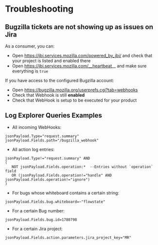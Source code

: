 # Troubleshooting

## Bugzilla tickets are not showing up as issues on Jira

As a consumer, you can:

- Open https://jbi.services.mozilla.com/powered_by_jbi/ and check that your project is listed and enabled there
- Open https://jbi.services.mozilla.com/__heartbeat__ and make sure everything is `true`

If you have access to the configured Bugzilla account:

- Open https://bugzilla.mozilla.org/userprefs.cgi?tab=webhooks
- Check that Webhook is still **enabled**
- Check that WebHook is setup to be executed for your product

## Log Explorer Queries Examples

* All incoming WebHooks:

```
jsonPayload.Type="request.summary"
jsonPayload.Fields.path="/bugzilla_webhook"
```

* All action log entries:

```
jsonPayload.Type!="request.summary" AND
(
   NOT jsonPayload.Fields.operation:*  --Entries without `operation` field
   OR (jsonPayload.Fields.operation!="handle" AND jsonPayload.Fields.operation!="ignore")
)
```

* For bugs whose whiteboard contains a certain string:

```
jsonPayload.Fields.bug.whiteboard=~"flowstate"
```

* For a certain Bug number:

```
jsonPayload.Fields.bug.id=1780798
```

* For a certain Jira project:

```
jsonPayload.Fields.action.parameters.jira_project_key="MR"
```

